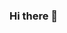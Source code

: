 ### Hi there 👋

<!--
**Mohamed-Shameem/Mohamed-Shameem** is a ✨ _special_ ✨ repository because its `README.md` (this file) appears on your GitHub profile.

### <div align="center">Fresher || Front-End Developer</div>  
  

- Having Good Knowledge in HTML5, CSS3, JAVASCRIPT   
  

- Beginner in Reactjs    
  

- Fine Knowledge in Oracle  
  

- Having Good Knowledge Web design & Responsive designs.  
